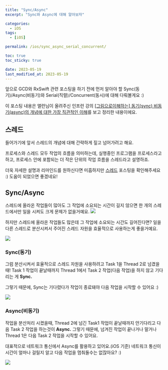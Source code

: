 ```yaml
---
title: "Sync/Async"
excerpt: "Sync와 Async에 대해 알아보자"

categories:
  - iOS
tags:
  - [iOS]

permalink: /ios/sync_async_serial_concurrent/

toc: true
toc_sticky: true

date: 2023-05-19
last_modified_at: 2023-05-19
---
```


앞으로 GCD와 RxSwift 관련 포스팅을 하기 전에 먼저 알아야 할
Sync(동기)/Async(비동기)와 Serial(직렬)/Concurrent(동시)에 대해 다뤄볼게요 :)

이 포스팅 내용은 앨런님이 올려주신 인프런 강의 [[그림으로이해하는] 동기(sync) 비동기(async)의 개념에 대한 가장 직관적인 이해](https://www.inflearn.com/course/sync-async-%EA%B0%9C%EB%85%90-%EC%9D%B4%ED%95%B4)를 보고 정리한 내용이에요.



## 스레드

들어가기에 앞서 스레드의 개념에 대해 간략하게 짚고 넘어가려고 해요.

프로세스와 스레드 모두 작업의 흐름을 의미하는데,
실행중인 프로그램을 프로세스라고 하고, 프로세스 안에 포함되는 더 작은 단위의 작업 흐름을 스레드라고 설명하죠.

더욱 자세한 설명과 리마인드를 원하신다면 미흡하지만 [스레드](https://textobey.github.io/ios/thread_of_hardware_software/) 포스팅을 확인해주세요 :)
도움이 되었으면 좋겠네요!


## Sync/Async

스레드에 올라온 작업들이 많아도 그 작업에 소요되는 시간이 길지 않으면 한 개의 스레드에서만 일을 시켜도 크게 문제가 없을거예요.
![](https://velog.velcdn.com/images/textobey/post/4d2086ce-2523-4273-bb61-d2128c76b997/image.png)

하지만 스레드에 올라온 작업들도 많은데 그 작업에 소요되는 시간도 길어진다면?
일을 다른 스레드로 분산시켜서 주어진 스레드 자원을 효율적으로  사용하는게 좋을거예요.

![](https://velog.velcdn.com/images/textobey/post/6d384f43-42c6-4c3a-8b3c-f1bbec8156ca/image.png)




### Sync(동기)

그럼 분산시켜서 효율적으로 스레드 자원을 사용하려고 Task 1을 Thread 2로 넘겼을때!
Task 1 작업이 끝날때까지 Thread 1에서 Task 2 작업(다음 작업)을 하지 않고 기다리는 게 **Sync.**

그렇기 때문에, Sync는 기다렸다가 작업이 종료돼야 다음 작업을 시작할 수 있어요 :)

![](https://velog.velcdn.com/images/textobey/post/f02fb9cd-2d8f-420e-a024-1d30a01849af/image.png)



### Async(비동기)

작업을 분산처리 시켰을때, Thread 2에 넘긴 Task1 작업이 끝날때까지 안기다리고 다음 Task 2 작업을 하는것이 **Async.**
그렇기 때문에, 넘겨진 작업이 끝나거나 말거나 Thread 1은 다음 Task 2 작업을 시작할 수 있어요.

대표적으로 네트워크 통신에서 Async를 활용하고 있어요.(iOS 기준)
네트워크 통신이 시간이 얼마나 걸릴지 알고 다음 작업을 멈춰둘수는 없잖아요? :)

![](https://velog.velcdn.com/images/textobey/post/a77f6261-f4c5-4b8f-a218-b1cf1c2e1df7/image.png)

